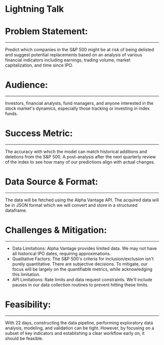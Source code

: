 # Lightning Talk
# Problem Statement:
---
Predict which companies in the S&P 500 might be at risk of being delisted and suggest potential replacements based on an analysis of various financial indicators including earnings, trading volume, market capitalization, and time since IPO.

# Audience:
---
Investors, financial analysts, fund managers, and anyone interested in the stock market's dynamics, especially those tracking or investing in index funds.

# Success Metric:
---
The accuracy with which the model can match historical additions and deletions from the S&P 500. A post-analysis after the next quarterly review of the index to see how many of our predictions align with actual changes.

# Data Source & Format:
---
The data will be fetched using the Alpha Vantage API. The acquired data will be in JSON format which we will convert and store in a structured dataframe.

# Challenges & Mitigation:
---
* Data Limitations: Alpha Vantage provides limited data. We may not have all historical IPO dates, requiring approximations.
* Qualitative Factors: The S&P 500's criteria for inclusion/exclusion isn't purely quantitative. There are subjective decisions. To mitigate, our focus will be largely on the quantifiable metrics, while acknowledging this limitation.
* API Limitations: Rate limits and data request constraints. We'll include pauses in our data collection routines to prevent hitting these limits.

# Feasibility:
---
With 22 days, constructing the data pipeline, performing exploratory data analysis, modeling, and validation can be tight. However, by focusing on a subset of key indicators and establishing a clear workflow early on, it should be feasible.